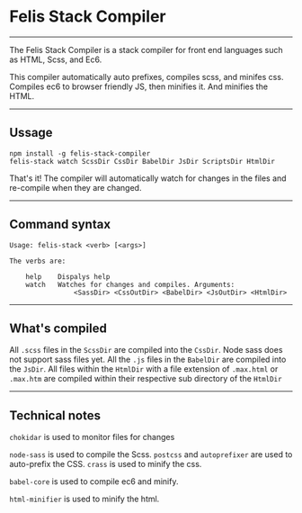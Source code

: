 # Felis Stack Compiler

----
The Felis Stack Compiler is a stack compiler for front end languages such as HTML, Scss, and Ec6.

This compiler automatically auto prefixes, compiles scss, and minifes css. Compiles ec6 to browser friendly JS, then minifies it. And minifies the HTML.

----
## Ussage

```
npm install -g felis-stack-compiler
felis-stack watch ScssDir CssDir BabelDir JsDir ScriptsDir HtmlDir
```
That's it!
The compiler will automatically watch for changes in the files and re-compile when they are changed.

---
## Command syntax

```
Usage: felis-stack <verb> [<args>]

The verbs are:

    help    Dispalys help
    watch   Watches for changes and compiles. Arguments:
                <SassDir> <CssOutDir> <BabelDir> <JsOutDir> <HtmlDir>
```

----
## What's compiled

All `.scss` files in the `ScssDir` are compiled into the `CssDir`. Node sass does not support sass files yet.
All the `.js` files in the `BabelDir` are compiled into the `JsDir`. 
All files within the `HtmlDir` with a file extension of `.max.html` or `.max.htm` are compiled within their respective sub directory of the `HtmlDir`

---
## Technical notes

`chokidar` is used to monitor files for changes

`node-sass` is used to compile the Scss.
`postcss` and `autoprefixer` are used to auto-prefix the CSS.
`crass` is used to minify the css.

`babel-core` is used to compile ec6 and minify.

`html-minifier` is used to minify the html.

